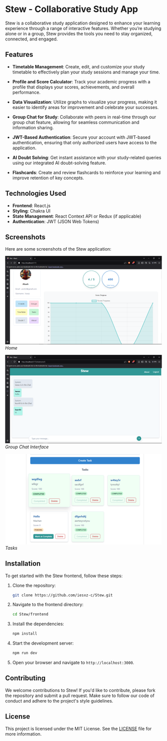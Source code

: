 # Stew - Collaborative Study App

Stew is a collaborative study application designed to enhance your learning experience through a range of interactive features. Whether you’re studying alone or in a group, Stew provides the tools you need to stay organized, connected, and engaged.

## Features

- **Timetable Management**: Create, edit, and customize your study timetable to effectively plan your study sessions and manage your time.
  
- **Profile and Score Calculator**: Track your academic progress with a profile that displays your scores, achievements, and overall performance.

- **Data Visualization**: Utilize graphs to visualize your progress, making it easier to identify areas for improvement and celebrate your successes.

- **Group Chat for Study**: Collaborate with peers in real-time through our group chat feature, allowing for seamless communication and information sharing.

- **JWT-Based Authentication**: Secure your account with JWT-based authentication, ensuring that only authorized users have access to the application.

- **AI Doubt Solving**: Get instant assistance with your study-related queries using our integrated AI doubt-solving feature.

- **Flashcards**: Create and review flashcards to reinforce your learning and improve retention of key concepts.


## Technologies Used

- **Frontend**: React.js
- **Styling**: Chakra UI
- **State Management**: React Context API or Redux (if applicable)
- **Authentication**: JWT (JSON Web Tokens)

## Screenshots

Here are some screenshots of the Stew application:

![Stew-Home](assets/1.png)
*Home*

![Group Chat](assets/2.png)
*Group Chat Interface*

![Stew-Tasks](assets/3.png)
*Tasks*


## Installation

To get started with the Stew frontend, follow these steps:

1. Clone the repository:
   ```bash
   git clone https://github.com/iesxz-c/Stew.git
   ```

2. Navigate to the frontend directory:
   ```bash
   cd Stew/frontend
   ```

3. Install the dependencies:
   ```bash
   npm install
   ```

4. Start the development server:
   ```bash
   npm run dev
   ```

5. Open your browser and navigate to `http://localhost:3000`.

## Contributing

We welcome contributions to Stew! If you'd like to contribute, please fork the repository and submit a pull request. Make sure to follow our code of conduct and adhere to the project's style guidelines.

## License

This project is licensed under the MIT License. See the [LICENSE](LICENSE) file for more information.
